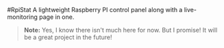 #RpiStat
A lightweight Raspberry PI control panel along with a live-monitoring page in one.
> **Note:** Yes, I know there isn't much here for now. But I promise! It will be a great project in the future!

